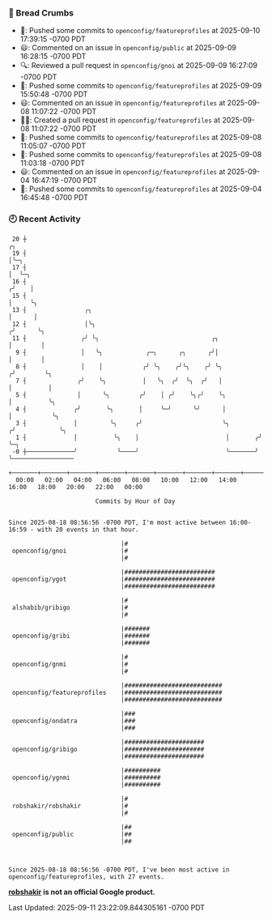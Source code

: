 ### 🍞 Bread Crumbs

 * 🚢: Pushed some commits to `openconfig/featureprofiles` at 2025-09-10 17:39:15 -0700 PDT
 * 😃: Commented on an issue in `openconfig/public` at 2025-09-09 16:28:15 -0700 PDT
 * 🔍: Reviewed a pull request in  `openconfig/gnoi` at 2025-09-09 16:27:09 -0700 PDT
 * 🚢: Pushed some commits to `openconfig/featureprofiles` at 2025-09-09 15:50:48 -0700 PDT
 * 😃: Commented on an issue in `openconfig/featureprofiles` at 2025-09-08 11:07:22 -0700 PDT
 * ✍🏼: Created a pull request in `openconfig/featureprofiles` at 2025-09-08 11:07:22 -0700 PDT
 * 🚢: Pushed some commits to `openconfig/featureprofiles` at 2025-09-08 11:05:07 -0700 PDT
 * 🚢: Pushed some commits to `openconfig/featureprofiles` at 2025-09-08 11:03:18 -0700 PDT
 * 😃: Commented on an issue in `openconfig/featureprofiles` at 2025-09-04 16:47:19 -0700 PDT
 * 🚢: Pushed some commits to `openconfig/featureprofiles` at 2025-09-04 16:45:48 -0700 PDT

### 🕘 Recent Activity
```
 20 ┼                                                                    ╭╮
 19 ┤                                                                    │╰─╮
 17 ┤                                                                    │  ╰─╮
 16 ┤                                                                   ╭╯    │
 15 ┤                                                                   │     ╰╮
 13 ┤                ╭╮                                                 │      │
 12 ┤                │╰╮                                               ╭╯      ╰╮
 11 ┤               ╭╯ ╰╮                               ╭╮             │        │
  9 ┤               │   ╰╮            ╭─╮      ╭╮      ╭╯│             │        │
  8 ┤               │    │           ╭╯ ╰╮    ╭╯╰╮    ╭╯ ╰╮           ╭╯        ╰╮
  7 ┤              ╭╯    ╰╮          │   ╰╮  ╭╯  ╰╮  ╭╯   │           │          │
  5 ┤              │      ╰╮        ╭╯    │ ╭╯    ╰╮╭╯    ╰╮          │          ╰╮
  4 ┤             ╭╯       ╰╮       │     ╰─╯      ╰╯      │          │           ╰╮
  3 ┤             │         ╰╮     ╭╯                      ╰╮        ╭╯            ╰╮
  1 ┤             │          ╰╮    │                        │       ╭╯              ╰─╮
 -0 ┼─────────────╯           ╰────╯                        ╰───────╯                 ╰─────────────────
    +───────+───────+───────+───────+───────+───────+───────+───────+───────+───────+───────+───────+────
  00:00   02:00   04:00   06:00   08:00   10:00   12:00   14:00   16:00   18:00   20:00   22:00   00:00   

						Commits by Hour of Day


Since 2025-08-18 08:56:56 -0700 PDT, I'm most active between 16:00-16:59 - with 20 events in that hour.

```



```
                               |#
 openconfig/gnoi               |#
                               |#

                               |#########################
 openconfig/ygot               |#########################
                               |#########################

                               |#
 alshabib/gribigo              |#
                               |#

                               |#######
 openconfig/gribi              |#######
                               |#######

                               |#
 openconfig/gnmi               |#
                               |#

                               |###########################
 openconfig/featureprofiles    |###########################
                               |###########################

                               |###
 openconfig/ondatra            |###
                               |###

                               |######################
 openconfig/gribigo            |######################
                               |######################

                               |##########
 openconfig/ygnmi              |##########
                               |##########

                               |#
 robshakir/robshakir           |#
                               |#

                               |##
 openconfig/public             |##
                               |##



Since 2025-08-18 08:56:56 -0700 PDT, I've been most active in openconfig/featureprofiles, with 27 events.

```
**[robshakir](mailto:robjs@google.com) is not an official Google product.**  


Last Updated: 2025-09-11 23:22:09.844305161 -0700 PDT
